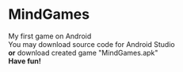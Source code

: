 # MindGames
My first game on Android <br>
You may download source code for Android Studio <br>
<b>or</b> download created game "MindGames.apk" <br>
<b>Have fun!</b>
